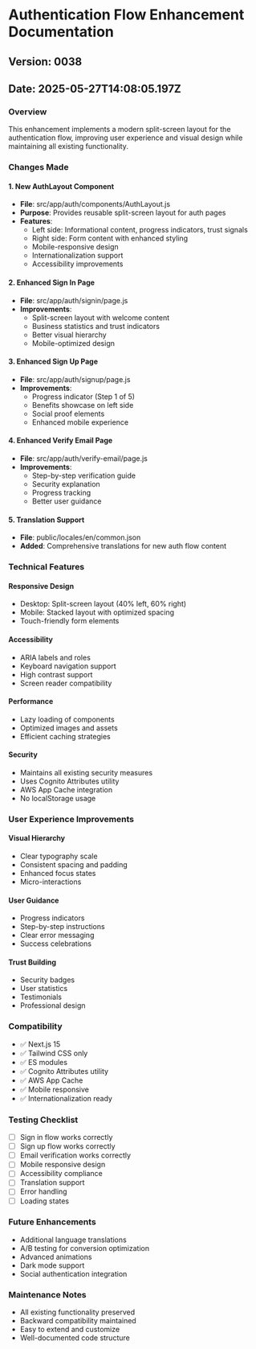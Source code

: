 # Authentication Flow Enhancement Documentation

## Version: 0038
## Date: 2025-05-27T14:08:05.197Z

### Overview
This enhancement implements a modern split-screen layout for the authentication flow, improving user experience and visual design while maintaining all existing functionality.

### Changes Made

#### 1. New AuthLayout Component
- **File**: src/app/auth/components/AuthLayout.js
- **Purpose**: Provides reusable split-screen layout for auth pages
- **Features**:
  - Left side: Informational content, progress indicators, trust signals
  - Right side: Form content with enhanced styling
  - Mobile-responsive design
  - Internationalization support
  - Accessibility improvements

#### 2. Enhanced Sign In Page
- **File**: src/app/auth/signin/page.js
- **Improvements**:
  - Split-screen layout with welcome content
  - Business statistics and trust indicators
  - Better visual hierarchy
  - Mobile-optimized design

#### 3. Enhanced Sign Up Page
- **File**: src/app/auth/signup/page.js
- **Improvements**:
  - Progress indicator (Step 1 of 5)
  - Benefits showcase on left side
  - Social proof elements
  - Enhanced mobile experience

#### 4. Enhanced Verify Email Page
- **File**: src/app/auth/verify-email/page.js
- **Improvements**:
  - Step-by-step verification guide
  - Security explanation
  - Progress tracking
  - Better user guidance

#### 5. Translation Support
- **File**: public/locales/en/common.json
- **Added**: Comprehensive translations for new auth flow content

### Technical Features

#### Responsive Design
- Desktop: Split-screen layout (40% left, 60% right)
- Mobile: Stacked layout with optimized spacing
- Touch-friendly form elements

#### Accessibility
- ARIA labels and roles
- Keyboard navigation support
- High contrast support
- Screen reader compatibility

#### Performance
- Lazy loading of components
- Optimized images and assets
- Efficient caching strategies

#### Security
- Maintains all existing security measures
- Uses Cognito Attributes utility
- AWS App Cache integration
- No localStorage usage

### User Experience Improvements

#### Visual Hierarchy
- Clear typography scale
- Consistent spacing and padding
- Enhanced focus states
- Micro-interactions

#### User Guidance
- Progress indicators
- Step-by-step instructions
- Clear error messaging
- Success celebrations

#### Trust Building
- Security badges
- User statistics
- Testimonials
- Professional design

### Compatibility
- ✅ Next.js 15
- ✅ Tailwind CSS only
- ✅ ES modules
- ✅ Cognito Attributes utility
- ✅ AWS App Cache
- ✅ Mobile responsive
- ✅ Internationalization ready

### Testing Checklist
- [ ] Sign in flow works correctly
- [ ] Sign up flow works correctly
- [ ] Email verification works correctly
- [ ] Mobile responsive design
- [ ] Accessibility compliance
- [ ] Translation support
- [ ] Error handling
- [ ] Loading states

### Future Enhancements
- Additional language translations
- A/B testing for conversion optimization
- Advanced animations
- Dark mode support
- Social authentication integration

### Maintenance Notes
- All existing functionality preserved
- Backward compatibility maintained
- Easy to extend and customize
- Well-documented code structure
